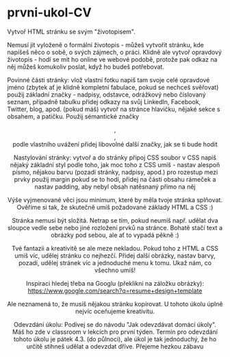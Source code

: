 # prvni-ukol-CV

Vytvoř HTML stránku se svým "životopisem".

Nemusí jít vyloženě o formální životopis - můžeš vytvořit stránku, kde napíšeš něco o sobě, o svých zájmech, o práci. Klidně ale vytvoř opravdový životopis - hodí se mít ho online ve webové podobě, protože pak odkaz na něj můžeš komukoliv poslat, když ho budeš potřebovat.

Povinné části stránky:
vlož vlastní fotku
napiš tam svoje celé opravdové jméno (zbytek ať je klidně kompletní fabulace, pokud se nechceš svěřovat)
použij základní značky - nadpisy, odstavce, odrážkový nebo číslovaný seznam, případně tabulku
přidej odkazy na svůj LinkedIn, Facebook, Twitter, blog, apod. (pokud máš)
vytvoř na stránce hlavičku, nějaké sekce s obsahem, a patičku. Použij sémantické značky <header>, <footer>, <section>
podle vlastního uvážení přidej libovolné další značky, jak se ti bude hodit

Nastylování stránky:
vytvoř a do stránky připoj CSS soubor
v CSS napiš nějaký základní styl podle toho, jak moc toho z CSS umíš - nastav alespoň písmo, nějakou barvu (pozadí stránky, nadpisy, apod.)
pro rozestup mezi prvky použij margin
pokud se to hodí, přidej na části obsahu rámeček a nastav padding, aby nebyl obsah natěsnaný přímo na něj

Výše vyjmenované věci jsou minimum, které by měla tvoje stránka splňovat. Ověříme si tak, že skutečně umíš požadované základy HTML a CSS :)

Stránka nemusí být složitá. Netrap se tím, pokud neumíš např. udělat dva sloupce vedle sebe nebo jiné rozložení prvků na stránce. Bohatě stačí text a obrázky pod sebou, ale ať to vypadá pěkně :)

Tvé fantazii a kreativitě se ale meze nekladou. Pokud toho z HTML a CSS umíš víc, udělej stránku co nejhezčí. Přidej další obrázky, nastav barvy, pozadí, udělej stránek víc a jednoduché menu k tomu. Ukaž nám, co všechno umíš!

Inspiraci hledej třeba na Googlu (překlikni na záložku obrázky):
https://www.google.com/search?q=resume+design+template

Ale neznamená to, že musíš nějakou stránku kopírovat. U tohoto úkolu úplně nejvíc oceňujeme kreativitu. 

Odevzdání úkolu:
Podívej se do návodu "Jak odevzdávat domácí úkoly". Máš ho zde v classroom v lekcích pro první týden.
Termín pro odevzdání tohoto úkolu je pátek 4.3. (do půlnoci), ale úkol je tak jednoduchý, že ho určitě stihneš udělat a odevzdat dříve.
Přejeme hezkou zábavu